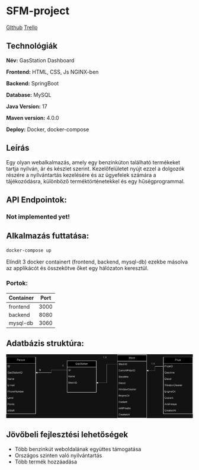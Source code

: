 # SFM-project
[GIthub](https://github.com/attila1020/SFM-project.git)
[Trello](https://trello.com/b/gmqoL5Zn/project)
## Technológiák
**Név:** GasStation Dashboard

**Frontend:** HTML, CSS, Js NGINX-ben

**Backend:** SpringBoot

**Database:** MySQL

**Java Version:** 17

**Maven version:** 4.0.0

**Deploy:** Docker, docker-compose

## Leírás
Egy olyan webalkalmazás, amely egy benzinkúton található termékeket tartja nyílván, ár és készlet szerint. Kezelőfelületet nyújt ezzel a dolgozók részére a nyílvántartás kezelésére és az ügyefelek számára a tájékozódásra, különböző terméktörténetekkel és egy hűségprogrammal.


## API Endpointok:
 ### **Not implemented yet!**


## Alkalmazás futtatása:
```bash
docker-compose up
```
Elíndít 3 docker containert (frontend, backend, mysql-db) ezekbe másolva az applikácót és összekötve őket egy hálózaton keresztül.

### Portok:
|   Container   |   Port    |
| ------------- | --------- |
|   frontend    |   3000    |
|   backend     |   8080    |
|   mysql-db    |   3060    |

## Adatbázis struktúra:
![image](./frontend/datab.png)

## Jövőbeli fejlesztési lehetőségek
- Több benzinkút weboldalának együttes támogatása
- Országos szinten való nyilvántartás
- Több termék hozzáadása
